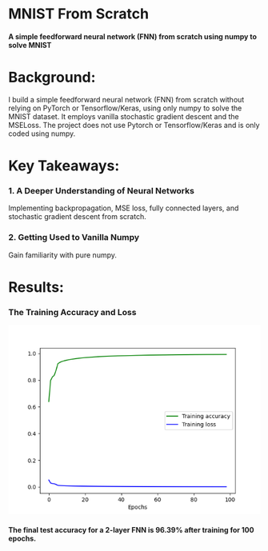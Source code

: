 # MNIST From Scratch
#### A simple feedforward neural network (FNN) from scratch using numpy to solve MNIST

# Background:

I build a simple feedforward neural network (FNN) from scratch without relying on PyTorch or Tensorflow/Keras, using only numpy to solve the MNIST dataset.
It employs vanilla stochastic gradient descent and the MSELoss.
The project does not use Pytorch or Tensorflow/Keras and is only coded using numpy.


# Key Takeaways:
### 1. A Deeper Understanding of Neural Networks
Implementing backpropagation, MSE loss, fully connected layers, and stochastic gradient descent from scratch.
### 2. Getting Used to Vanilla Numpy
Gain familiarity with pure numpy.

# Results:

### The Training Accuracy and Loss

![The Training Accuracy and Loss](./docs/training.png?raw=true "The Training Accuracy and Loss")

#### The final test accuracy for a 2-layer FNN is 96.39% after training for 100 epochs.

